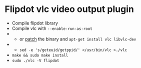 # Flipdot vlc video output plugin

* Compile flipdot library
* Compile vlc with `--enable-run-as-root`
* * or [patch](http://www.linuxquestions.org/questions/linux-general-1/solved-vlc-running-under-root-without-compiling-748189/)
  the binary and `apt-get install vlc libvlc-dev`
* * `sed -e 's/geteuid/getppid/' </usr/bin/vlc >./vlc`
* `make && sudo make install`
* `sudo ./vlc -V flipdot`
